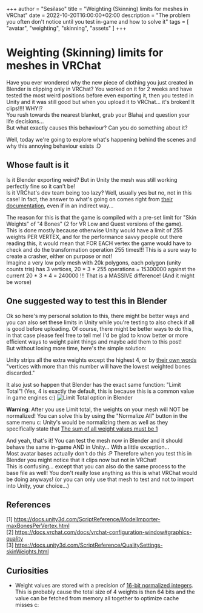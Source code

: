 +++
author = "Sesilaso"
title = "Weighting (Skinning) limits for meshes in VRChat"
date = 2022-10-20T16:00:00+02:00
description = "The problem you often don't notice until you test in-game and how to solve it"
tags = [
  "avatar",
  "weighting",
  "skinning",
  "assets"
]
+++

# Weighting (Skinning) limits for meshes in VRChat
Have you ever wondered why the new piece of clothing you just created in Blender is clipping only in VRChat? You worked on it for 2 weeks
and have tested the most weird positions before even exporting it, then you tested in Unity and it was still good
but when you upload it to VRChat... it's broken! It clips!!!! WHY!?  
You rush towards the nearest blanket, grab your Blahaj and question your life decisions...  
But what exactly causes this behaviour? Can you do something about it?

Well, today we're going to explore what's happening behind the scenes and why this annoying behaviour exists :D

## Whose fault is it
Is it Blender exporting weird? But in Unity the mesh was still working perfectly fine so it can't be!  
Is it VRChat's dev team being too lazy? Well, usually yes but no, not in this case! In fact, the answer to what's
going on comes right from [their documentation](https://docs.vrchat.com/docs/vrchat-configuration-window#graphics-quality),
even if in an indirect way...  

The reason for this is that the game is compiled with a pre-set limit for "Skin Weights" of "4 Bones"
(2 for VR Low and Quest versions of the game).  
This is done mostly because otherwise Unity would have a limit of 255 weights PER VERTEX, and for the performance
savvy people out there reading this, it would mean that FOR EACH vertex the game would have to check and
do the transformation operation 255 times!!! This is a sure way to create a crasher, either on purpose or not!  
Imagine a very low poly mesh with 20k polygons, each polygon (unity counts tris) has 3 vertices,
20 * 3 * 255 operations = 15300000 against the current 20 * 3 * 4 = 240000 !!! That is a MASSIVE difference! (And it might be worse)

## One suggested way to test this in Blender
Ok so here's my personal solution to this, there might be better ways and you can also set these limits in Unity while
you're testing to also check if all is good before uploading. Of course, there might be better ways to do this, in that case
please feel free to tell me! I'd be glad to know better or more efficient ways to weight paint things and maybe add them to this
post!  
But without losing more time, here's the simple solution:  

Unity strips all the extra weights except the highest 4, or by [their own words](https://docs.unity3d.com/ScriptReference/ModelImporter-maxBonesPerVertex.html)
"vertices with more than this number will have the lowest weighted bones discarded."

It also just so happen that Blender has the exact same function: "Limit Total"! (Yes, 4 is exactly the default, this is because this is a common value
in game engines c:)
![Limit Total option in Blender](https://i.imgur.com/tl9ePvy.png)

**Warning**: After you use Limit total, the weights on your mesh will NOT be normalized! You can solve this by using the "Normalize All" button in the same menu c:
Unity's would be normalizing them as well as they specifically state that [The sum of all weight values must be 1](https://docs.unity3d.com/ScriptReference/BoneWeight.html)

And yeah, that's it! You can test the mesh now in Blender and it should behave the same in-game AND in Unity... With a little exception...  
Most avatar bases actually don't do this :P Therefore when you test this in Blender you might notice that it clips now but not in VRChat!  
This is confusing... except that you can also do the same process to the base file as well! You don't really lose anything as this is what
VRChat would be doing anyways! (or you can only use that mesh to test and not to import into Unity, your choice...)

## References
[1] https://docs.unity3d.com/ScriptReference/ModelImporter-maxBonesPerVertex.html  
[2] https://docs.vrchat.com/docs/vrchat-configuration-window#graphics-quality  
[3] https://docs.unity3d.com/ScriptReference/QualitySettings-skinWeights.html  

## Curiosities
- Weight values are stored with a precision of [16-bit normalized integers](https://docs.unity3d.com/ScriptReference/Mesh.SetBoneWeights.html).
This is probably cause the total size of 4 weights is then 64 bits and the value can be fetched from memory all together to optimize cache misses c:
